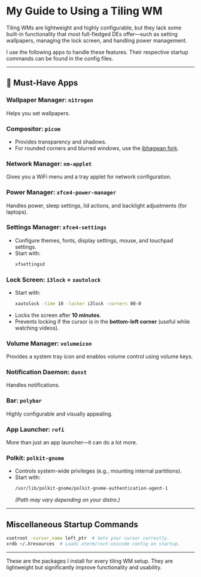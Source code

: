 # My Guide to Using a Tiling WM  

Tiling WMs are lightweight and highly configurable, but they lack some built-in functionality that most full-fledged DEs offer—such as setting wallpapers, managing the lock screen, and handling power management.  

I use the following apps to handle these features. Their respective startup commands can be found in the config files.  

---

## 🔧 Must-Have Apps  

### **Wallpaper Manager**: `nitrogen`  
Helps you set wallpapers.  

### **Compositor**: `picom`  
- Provides transparency and shadows.  
- For rounded corners and blurred windows, use the [ibhagwan fork](https://github.com/ibhagwan/picom).  

### **Network Manager**: `nm-applet`  
Gives you a WiFi menu and a tray applet for network configuration.  

### **Power Manager**: `xfce4-power-manager`  
Handles power, sleep settings, lid actions, and backlight adjustments (for laptops).  

### **Settings Manager**: `xfce4-settings`  
- Configure themes, fonts, display settings, mouse, and touchpad settings.  
- Start with:  
  ```sh
  xfsettingsd
  ```

### **Lock Screen**: `i3lock` + `xautolock`  
- Start with:  
  ```sh
  xautolock -time 10 -locker i3lock -corners 00-0
  ```
- Locks the screen after **10 minutes**.  
- Prevents locking if the cursor is in the **bottom-left corner** (useful while watching videos).  

### **Volume Manager**: `volumeicon`  
Provides a system tray icon and enables volume control using volume keys.  

### **Notification Daemon**: `dunst`  
Handles notifications.  

### **Bar**: `polybar`  
Highly configurable and visually appealing.  

### **App Launcher**: `rofi`  
More than just an app launcher—it can do a lot more.  

### **Polkit**: `polkit-gnome`  
- Controls system-wide privileges (e.g., mounting internal partitions).  
- Start with:  
  ```sh
  /usr/lib/polkit-gnome/polkit-gnome-authentication-agent-1
  ```
  *(Path may vary depending on your distro.)*  

---

## Miscellaneous Startup Commands  

```sh
xsetroot -cursor_name left_ptr  # Sets your cursor correctly.  
xrdb ~/.Xresources  # Loads xterm/rxvt-unicode config on startup.  
```

---

These are the packages I install for every tiling WM setup. They are lightweight but significantly improve functionality and usability.
